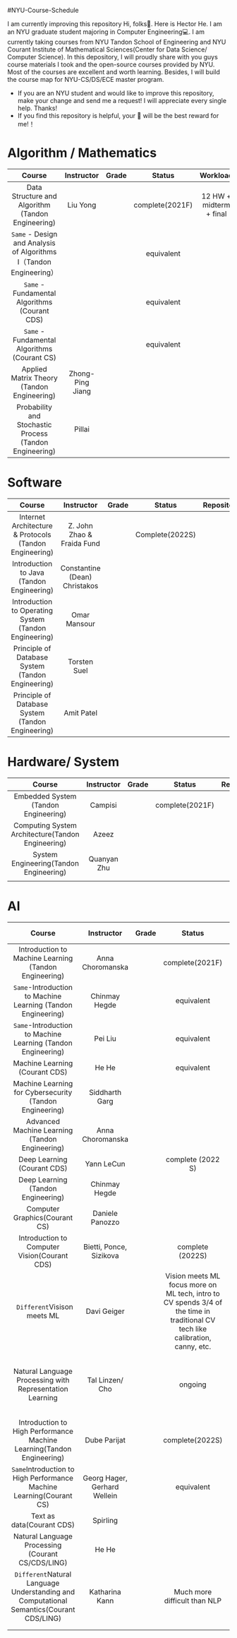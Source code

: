 #NYU-Course-Schedule

 I am currently improving this repository  Hi, folks👋. Here is Hector He. I am an NYU graduate student majoring in Computer Engineering💻.   I am currently taking courses from NYU Tandon School of Engineering and NYU Courant Institute of Mathematical Sciences(Center for Data Science/ Computer Science).  In this depository, I will proudly share with you guys course materials I took and the open-source courses provided by NYU. Most of the courses are excellent and worth learning.  Besides, I will build the course map for NYU-CS/DS/ECE master program. 

- If you are an NYU student and would like to improve this repository, make your change and send me a request! I will appreciate every single help. Thanks!  
- If you find this repository is helpful, your 🌟 will be the best reward for me!！

# Algorithm / Mathematics 

|                            Course                            |    Instructor    | Grade |     Status      |        Workload         |                          Repository                          | comment |
| :----------------------------------------------------------: | :--------------: | :---: | :-------------: | :---------------------: | :----------------------------------------------------------: | :-----: |
|      Data Structure and Algorithm (Tandon Engineering)       |     Liu Yong     |       | complete(2021F) | 12 HW + midterm + final |           [Link](https://github.com/HectorHHZ/DSA)           |  ✨✨✨✨✨  |
| `Same` - Design and Analysis of Algorithms I（Tandon Engineering） |                  |       |   equivalent    |                         |                                                              |         |
|        `Same` - Fundamental Algorithms (Courant CDS)         |                  |       |   equivalent    |                         |                                                              |         |
|         `Same` - Fundamental Algorithms (Courant CS)         |                  |       |   equivalent    |                         |                                                              |         |
|          Applied Matrix Theory (Tandon Engineering)          | Zhong-Ping Jiang |       |                 |                         |                                                              |  ✨✨✨✨✨  |
|   Probability and Stochastic Process (Tandon Engineering)    |      Pillai      |       |                 |                         | [Link](http://www.mhhe.com/engcs/electrical/papoulis/ippt.mhtml) |         |



# Software

|                         Course                         |          Instructor           | Grade |     Status      | Repository | comment |
| :----------------------------------------------------: | :---------------------------: | :---: | :-------------: | :--------: | :-----: |
| Internet Architecture & Protocols (Tandon Engineering) |  Z. John Zhao &  Fraida Fund  |       | Complete(2022S) |            |  ✨✨✨✨✨  |
|       Introduction to Java (Tandon Engineering)        | Constantine (Dean) Christakos |       |                 |            |  ✨✨✨✨✨  |
| Introduction to Operating System (Tandon Engineering)  |         Omar Mansour          |       |                 |            |  ✨✨✨✨✨  |
|   Principle of Database System (Tandon Engineering)    |         Torsten Suel          |       |                 |            |  ✨✨✨✨   |
|   Principle of Database System (Tandon Engineering)    |          Amit Patel           |       |                 |            |   ✨✨✨   |



# Hardware/ System

|                  Course                  | Instructor  | Grade |     Status      |                Repository                | comment |
| :--------------------------------------: | :---------: | :---: | :-------------: | :--------------------------------------: | :-----: |
|   Embedded System (Tandon Engineering)   |   Campisi   |       | complete(2021F) | [Link](https://github.com/HectorHHZ/RealTime_EmbeddedSystem) |   ✨✨✨   |
| Computing System Architecture(Tandon Engineering) |    Azeez    |       |                 |                                          |   ✨✨✨   |
|  System Engineering(Tandon Engineering)  | Quanyan Zhu |       |                 |                                          |  ✨✨✨✨✨  |
|                                          |             |       |                 |                                          |         |



# AI

|                            Course                            |          Instructor          | Grade |                            Status                            |                     Repository/ Website                      | comment |
| :----------------------------------------------------------: | :--------------------------: | :---: | :----------------------------------------------------------: | :----------------------------------------------------------: | :-----: |
|    Introduction to Machine Learning (Tandon Engineering)     |       Anna Choromanska       |       |                       complete(2021F)                        |       [Link](https://github.com/HectorHHZ/Intro-to-ML)       |  ✨✨✨✨   |
| `Same`-Introduction to Machine Learning (Tandon Engineering) |        Chinmay Hegde         |       |                          equivalent                          | [Link](https://chinmayhegde.github.io/introml-notes-sp2020)  |  ✨✨✨✨✨  |
| `Same`-Introduction to Machine Learning (Tandon Engineering) |           Pei Liu            |       |                          equivalent                          |    [Link](https://github.com/pliugithub/MachineLearning)     |  ✨✨✨✨   |
|                Machine Learning (Courant CDS)                |            He He             |       |                          equivalent                          |    [Link](https://nyu-ds1003.github.io/spring2021/#home)     |  ✨✨✨✨✨  |
|   Machine Learning for Cybersecurity (Tandon Engineering)    |        Siddharth Garg        |       |                                                              | [Link](https://wp.nyu.edu/ensure_group/el-gy-9163-machine-learning-for-cyber-security/) |  ✨✨✨✨   |
|        Advanced Machine Learning (Tandon Engineering)        |       Anna Choromanska       |       |                                                              |                             TBA                              |  ✨✨✨✨✨  |
|                 Deep Learning (Courant CDS)                  |          Yann LeCun          |       |                      complete (2022 S)                       |          [Link](https://cds.nyu.edu/deep-learning/)          |  ✨✨✨✨✨  |
|              Deep Learning (Tandon Engineering)              |        Chinmay Hegde         |       |                                                              |       [Link](https://chinmayhegde.github.io/dl-notes/)       |  ✨✨✨✨✨  |
|                Computer Graphics(Courant CS)                 |       Daniele Panozzo        |       |                                                              |         [Link](https://github.com/danielepanozzo/cg)         |         |
|         Introduction to Computer Vision(Courant CDS)         |   Bietti, Ponce, Sizikova    |       |                       complete (2022S)                       |     [Link](https://mtrager.github.io/introCV-fall2019/)      |         |
|                 ` Different`Visison meets ML                 |         Davi Geiger          |       | Vision meets ML focus more on ML tech, intro to CV spends 3/4 of the time in traditional CV tech like  calibration, canny, etc. |             [Link](https://cs.nyu.edu/~geiger/)              |         |
|   Natural Language Processing with Representation Learning   |       Tal Linzen/ Cho        |       |                           ongoing                            | [Link]([NYU NLP Fall 2022 Linzen syllabus - Google Docs](https://docs.google.com/document/d/14ptZD2c--uX6n3y_fGGbZ4OO_3xzgvUrfAIE8T4g-9s/edit#heading=h.tnsv6sndx97t)) |  ✨✨✨✨✨  |
| Introduction to High Performance Machine Learning(Tandon Engineering) |         Dube Parijat         |       |                       complete(2022S)                        |                                                              |         |
| `Same`Introduction to High Performance Machine Learning(Courant CS) | Georg Hager, Gerhard Wellein |       |                          equivalent                          | [Link](https://cs.nyu.edu/courses/spring18/CSCI-GA.3033-023/) |         |
|                  Text as data(Courant CDS)                   |           Spirling           |       |                                                              | [Link](https://github.com/ArthurSpirling/text-as-data-class-spring2021) |         |
|      Natural Language Processing (Courant CS/CDS/LING)       |            He He             |       |                                                              |   [Link](https://hhexiy.github.io/nlp/2021/schedule.html)    |  ✨✨✨✨✨  |
| `Different`Natural Language Understanding and Computational Semantics(Courant CDS/LING) |        Katharina Kann        |       |                 Much more difficult than NLP                 | [Link](https://docs.google.com/document/d/1kXhxA4iit2fhAJJGOb32bb151cKLJtW8xWuyMVwqD6s/edit) |  ✨✨✨✨✨  |
|                                                              |                              |       |                                                              |                                                              |         |
|                                                              |                              |       |                                                              |                                                              |         |



